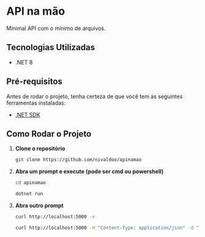 # API na mão

Minimal API com o mínimo de arquivos.

## Tecnologias Utilizadas

- .NET 8

## Pré-requisitos

Antes de rodar o projeto, tenha certeza de que você tem as seguintes ferramentas instaladas:

- [.NET SDK](https://dotnet.microsoft.com/download)

## Como Rodar o Projeto

1. **Clone o repositório**
   ```bash
   git clone https://github.com/nivaldoo/apinamao

2. **Abra um prompt e execute (pode ser cmd ou powershell)**
   ```bash
   cd apinamao
   ```
   ```bash
   dotnet run
   ```
3. **Abra outro prompt**
   ```bash
   curl http://localhost:5000 -v
   ```
   ```bash
   curl http://localhost:5000 -H "Content-Type: application/json" -d "\"Teste"\" -v
   ```